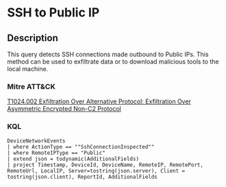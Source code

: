 # SSH to Public IP

## Description
This query detects SSH connections made outbound to Public IPs. This method can be used to exfiltrate data or to download malicious tools to the local machine.

### Mitre ATT&CK

[T1024.002 Exfiltration Over Alternative Protocol: Exfiltration Over Asymmetric Encrypted Non-C2 Protocol](https://attack.mitre.org/techniques/T1048/002/)

### KQL

```KQL
DeviceNetworkEvents
| where ActionType == ""SshConnectionInspected""
| where RemoteIPType == "Public"
| extend json = todynamic(AdditionalFields)
| project Timestamp, DeviceId, DeviceName, RemoteIP, RemotePort, RemoteUrl, LocalIP, Server=tostring(json.server), Client = tostring(json.client), ReportId, AdditionalFields